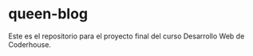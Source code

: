 # queen-blog

Este es el repositorio para el proyecto final del curso Desarrollo Web de Coderhouse.

